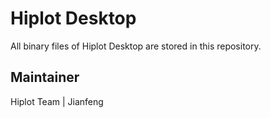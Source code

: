 # Hiplot Desktop

All binary files of Hiplot Desktop are stored in this repository.

## Maintainer

Hiplot Team | Jianfeng

